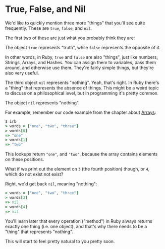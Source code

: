 # True, False, and Nil

We'd like to quickly mention three more "things" that you'll see quite
frequently. These are `true`, `false`, and `nil`.

The first two of these are just what you probably think they are:

<p class="hint">
The object <code>true</code> represents "truth", while <code>false</code>
represents the opposite of it.
</p>

In other words, in Ruby, `true` and `false` are also "things", just like
numbers, Strings, Arrays, and Hashes. You can assign them to variables, pass
them around, and otherwise use them. They're fairly simple things, but they're
also very useful.

The third object `nil` represents "nothing". Yeah, that's right. In Ruby
there's a "thing" that represents the absence of things. This might be a
weird topic to discuss on a philosophical level, but in programming it's
pretty common.

<p class="hint">
The object <code>nil</code> represents "nothing".
</p>

For example, remember our code example from the chapter about [Arrays](/built_in_classes/arrays.html):

```ruby
$ irb
> words = ["one", "two", "three"]
> words[0]
=> "one"
> words[1]
=> "two"
```

This lookups return `"one"`, and `"two"`, because the array contains elements
on these positions.

What if we print out the element on `3` (the fourth position) though, or `4`,
which do not exist not exist?

Right, we'd get back `nil`, meaning "nothing":

```ruby
> words = ["one", "two", "three"]
> words[3]
=> nil
> words[4]
=> nil
```

You'll learn later that every operation ("method") in Ruby always returns
exactly one thing (i.e. one object), and that's why there needs to be a
"thing" that represents "nothing".

This will start to feel pretty natural to you pretty soon.
